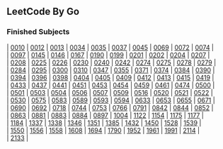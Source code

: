 ## LeetCode By Go

### Finished Subjects

| [0010](https://github.com/Harpsichord1207/GoLeetCode/blob/main/subs/10.go) | [0012](https://github.com/Harpsichord1207/GoLeetCode/blob/main/subs/12.go) | [0013](https://github.com/Harpsichord1207/GoLeetCode/blob/main/subs/13.go) | [0034](https://github.com/Harpsichord1207/GoLeetCode/blob/main/subs/34.go) | [0035](https://github.com/Harpsichord1207/GoLeetCode/blob/main/subs/35.go) | [0037](https://github.com/Harpsichord1207/GoLeetCode/blob/main/subs/37.go) | [0045](https://github.com/Harpsichord1207/GoLeetCode/blob/main/subs/45.go) | [0069](https://github.com/Harpsichord1207/GoLeetCode/blob/main/subs/69.go) | [0072](https://github.com/Harpsichord1207/GoLeetCode/blob/main/subs/72.go) | [0074](https://github.com/Harpsichord1207/GoLeetCode/blob/main/subs/74.go) |  
| [0097](https://github.com/Harpsichord1207/GoLeetCode/blob/main/subs/97.go) | [0145](https://github.com/Harpsichord1207/GoLeetCode/blob/main/subs/145.go) | [0146](https://github.com/Harpsichord1207/GoLeetCode/blob/main/subs/146.go) | [0167](https://github.com/Harpsichord1207/GoLeetCode/blob/main/subs/167.go) | [0190](https://github.com/Harpsichord1207/GoLeetCode/blob/main/subs/190.go) | [0199](https://github.com/Harpsichord1207/GoLeetCode/blob/main/subs/199.go) | [0201](https://github.com/Harpsichord1207/GoLeetCode/blob/main/subs/201.go) | [0202](https://github.com/Harpsichord1207/GoLeetCode/blob/main/subs/202.go) | [0204](https://github.com/Harpsichord1207/GoLeetCode/blob/main/subs/204.go) | [0207](https://github.com/Harpsichord1207/GoLeetCode/blob/main/subs/207.go) |  
| [0208](https://github.com/Harpsichord1207/GoLeetCode/blob/main/subs/208.go) | [0225](https://github.com/Harpsichord1207/GoLeetCode/blob/main/subs/225.go) | [0226](https://github.com/Harpsichord1207/GoLeetCode/blob/main/subs/226.go) | [0230](https://github.com/Harpsichord1207/GoLeetCode/blob/main/subs/230.go) | [0240](https://github.com/Harpsichord1207/GoLeetCode/blob/main/subs/240.go) | [0242](https://github.com/Harpsichord1207/GoLeetCode/blob/main/subs/242.go) | [0274](https://github.com/Harpsichord1207/GoLeetCode/blob/main/subs/274.go) | [0275](https://github.com/Harpsichord1207/GoLeetCode/blob/main/subs/275.go) | [0278](https://github.com/Harpsichord1207/GoLeetCode/blob/main/subs/278.go) | [0279](https://github.com/Harpsichord1207/GoLeetCode/blob/main/subs/279.go) |  
| [0284](https://github.com/Harpsichord1207/GoLeetCode/blob/main/subs/284.go) | [0295](https://github.com/Harpsichord1207/GoLeetCode/blob/main/subs/295.go) | [0300](https://github.com/Harpsichord1207/GoLeetCode/blob/main/subs/300.go) | [0310](https://github.com/Harpsichord1207/GoLeetCode/blob/main/subs/310.go) | [0347](https://github.com/Harpsichord1207/GoLeetCode/blob/main/subs/347.go) | [0355](https://github.com/Harpsichord1207/GoLeetCode/blob/main/subs/355.go) | [0371](https://github.com/Harpsichord1207/GoLeetCode/blob/main/subs/371.go) | [0374](https://github.com/Harpsichord1207/GoLeetCode/blob/main/subs/374.go) | [0384](https://github.com/Harpsichord1207/GoLeetCode/blob/main/subs/384.go) | [0390](https://github.com/Harpsichord1207/GoLeetCode/blob/main/subs/390.go) |  
| [0394](https://github.com/Harpsichord1207/GoLeetCode/blob/main/subs/394.go) | [0396](https://github.com/Harpsichord1207/GoLeetCode/blob/main/subs/396.go) | [0398](https://github.com/Harpsichord1207/GoLeetCode/blob/main/subs/398.go) | [0404](https://github.com/Harpsichord1207/GoLeetCode/blob/main/subs/404.go) | [0405](https://github.com/Harpsichord1207/GoLeetCode/blob/main/subs/405.go) | [0409](https://github.com/Harpsichord1207/GoLeetCode/blob/main/subs/409.go) | [0412](https://github.com/Harpsichord1207/GoLeetCode/blob/main/subs/412.go) | [0413](https://github.com/Harpsichord1207/GoLeetCode/blob/main/subs/413.go) | [0415](https://github.com/Harpsichord1207/GoLeetCode/blob/main/subs/415.go) | [0419](https://github.com/Harpsichord1207/GoLeetCode/blob/main/subs/419.go) |  
| [0433](https://github.com/Harpsichord1207/GoLeetCode/blob/main/subs/433.go) | [0437](https://github.com/Harpsichord1207/GoLeetCode/blob/main/subs/437.go) | [0441](https://github.com/Harpsichord1207/GoLeetCode/blob/main/subs/441.go) | [0451](https://github.com/Harpsichord1207/GoLeetCode/blob/main/subs/451.go) | [0453](https://github.com/Harpsichord1207/GoLeetCode/blob/main/subs/453.go) | [0454](https://github.com/Harpsichord1207/GoLeetCode/blob/main/subs/454.go) | [0459](https://github.com/Harpsichord1207/GoLeetCode/blob/main/subs/459.go) | [0461](https://github.com/Harpsichord1207/GoLeetCode/blob/main/subs/461.go) | [0474](https://github.com/Harpsichord1207/GoLeetCode/blob/main/subs/474.go) | [0500](https://github.com/Harpsichord1207/GoLeetCode/blob/main/subs/500.go) |  
| [0501](https://github.com/Harpsichord1207/GoLeetCode/blob/main/subs/501.go) | [0503](https://github.com/Harpsichord1207/GoLeetCode/blob/main/subs/503.go) | [0504](https://github.com/Harpsichord1207/GoLeetCode/blob/main/subs/504.go) | [0506](https://github.com/Harpsichord1207/GoLeetCode/blob/main/subs/506.go) | [0507](https://github.com/Harpsichord1207/GoLeetCode/blob/main/subs/507.go) | [0509](https://github.com/Harpsichord1207/GoLeetCode/blob/main/subs/509.go) | [0516](https://github.com/Harpsichord1207/GoLeetCode/blob/main/subs/516.go) | [0520](https://github.com/Harpsichord1207/GoLeetCode/blob/main/subs/520.go) | [0521](https://github.com/Harpsichord1207/GoLeetCode/blob/main/subs/521.go) | [0522](https://github.com/Harpsichord1207/GoLeetCode/blob/main/subs/522.go) |  
| [0530](https://github.com/Harpsichord1207/GoLeetCode/blob/main/subs/530.go) | [0575](https://github.com/Harpsichord1207/GoLeetCode/blob/main/subs/575.go) | [0583](https://github.com/Harpsichord1207/GoLeetCode/blob/main/subs/583.go) | [0589](https://github.com/Harpsichord1207/GoLeetCode/blob/main/subs/589.go) | [0593](https://github.com/Harpsichord1207/GoLeetCode/blob/main/subs/593.go) | [0594](https://github.com/Harpsichord1207/GoLeetCode/blob/main/subs/594.go) | [0633](https://github.com/Harpsichord1207/GoLeetCode/blob/main/subs/633.go) | [0653](https://github.com/Harpsichord1207/GoLeetCode/blob/main/subs/653.go) | [0655](https://github.com/Harpsichord1207/GoLeetCode/blob/main/subs/655.go) | [0671](https://github.com/Harpsichord1207/GoLeetCode/blob/main/subs/671.go) |  
| [0690](https://github.com/Harpsichord1207/GoLeetCode/blob/main/subs/690.go) | [0692](https://github.com/Harpsichord1207/GoLeetCode/blob/main/subs/692.go) | [0718](https://github.com/Harpsichord1207/GoLeetCode/blob/main/subs/718.go) | [0744](https://github.com/Harpsichord1207/GoLeetCode/blob/main/subs/744.go) | [0753](https://github.com/Harpsichord1207/GoLeetCode/blob/main/subs/753.go) | [0766](https://github.com/Harpsichord1207/GoLeetCode/blob/main/subs/766.go) | [0791](https://github.com/Harpsichord1207/GoLeetCode/blob/main/subs/791.go) | [0842](https://github.com/Harpsichord1207/GoLeetCode/blob/main/subs/842.go) | [0844](https://github.com/Harpsichord1207/GoLeetCode/blob/main/subs/844.go) | [0852](https://github.com/Harpsichord1207/GoLeetCode/blob/main/subs/852.go) |  
| [0863](https://github.com/Harpsichord1207/GoLeetCode/blob/main/subs/863.go) | [0881](https://github.com/Harpsichord1207/GoLeetCode/blob/main/subs/881.go) | [0883](https://github.com/Harpsichord1207/GoLeetCode/blob/main/subs/883.go) | [0884](https://github.com/Harpsichord1207/GoLeetCode/blob/main/subs/884.go) | [0897](https://github.com/Harpsichord1207/GoLeetCode/blob/main/subs/897.go) | [1004](https://github.com/Harpsichord1207/GoLeetCode/blob/main/subs/1004.go) | [1122](https://github.com/Harpsichord1207/GoLeetCode/blob/main/subs/1122.go) | [1154](https://github.com/Harpsichord1207/GoLeetCode/blob/main/subs/1154.go) | [1175](https://github.com/Harpsichord1207/GoLeetCode/blob/main/subs/1175.go) | [1177](https://github.com/Harpsichord1207/GoLeetCode/blob/main/subs/1177.go) |  
| [1184](https://github.com/Harpsichord1207/GoLeetCode/blob/main/subs/1184.go) | [1337](https://github.com/Harpsichord1207/GoLeetCode/blob/main/subs/1337.go) | [1338](https://github.com/Harpsichord1207/GoLeetCode/blob/main/subs/1338.go) | [1346](https://github.com/Harpsichord1207/GoLeetCode/blob/main/subs/1346.go) | [1351](https://github.com/Harpsichord1207/GoLeetCode/blob/main/subs/1351.go) | [1385](https://github.com/Harpsichord1207/GoLeetCode/blob/main/subs/1385.go) | [1432](https://github.com/Harpsichord1207/GoLeetCode/blob/main/subs/1432.go) | [1450](https://github.com/Harpsichord1207/GoLeetCode/blob/main/subs/1450.go) | [1528](https://github.com/Harpsichord1207/GoLeetCode/blob/main/subs/1528.go) | [1539](https://github.com/Harpsichord1207/GoLeetCode/blob/main/subs/1539.go) |  
| [1550](https://github.com/Harpsichord1207/GoLeetCode/blob/main/subs/1550.go) | [1556](https://github.com/Harpsichord1207/GoLeetCode/blob/main/subs/1556.go) | [1558](https://github.com/Harpsichord1207/GoLeetCode/blob/main/subs/1558.go) | [1608](https://github.com/Harpsichord1207/GoLeetCode/blob/main/subs/1608.go) | [1694](https://github.com/Harpsichord1207/GoLeetCode/blob/main/subs/1694.go) | [1790](https://github.com/Harpsichord1207/GoLeetCode/blob/main/subs/1790.go) | [1952](https://github.com/Harpsichord1207/GoLeetCode/blob/main/subs/1952.go) | [1961](https://github.com/Harpsichord1207/GoLeetCode/blob/main/subs/1961.go) | [1991](https://github.com/Harpsichord1207/GoLeetCode/blob/main/subs/1991.go) | [2114](https://github.com/Harpsichord1207/GoLeetCode/blob/main/subs/2114.go) |  
| [2133](https://github.com/Harpsichord1207/GoLeetCode/blob/main/subs/2133.go) |